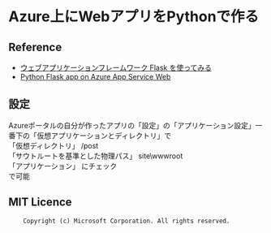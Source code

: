 # Azure上にWebアプリをPythonで作る  

## Reference
* [ウェブアプリケーションフレームワーク Flask を使ってみる](http://qiita.com/ynakayama/items/2cc0b1d3cf1a2da612e4)
* [Python Flask app on Azure App Service Web](https://github.com/Azure-Samples/python-docs-hello-world)

## 設定  
Azureポータルの自分が作ったアプリの「設定」の「アプリケーション設定」一番下の「仮想アプリケーションとディレクトリ」で  
「仮想ディレクトリ」 /post   
「サウトルートを基準とした物理パス」 site\wwwroot  
「アプリケーション」 にチェック  
で可能  

## MIT Licence
```
    Copyright (c) Microsoft Corporation. All rights reserved.

```
